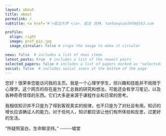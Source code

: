 ```yaml
---
layout: about
title: about
permalink: /
subtitle: <a href='#'>延边大学 </a>. 延吉 吉林. tanhaoyuan3456@163.com

profile:
  align: right
  image: prof_pic.jpg
  image_circular: false # crops the image to make it circular

news: false  # includes a list of news items
latest_posts: true  # includes a list of the newest posts
selected_papers: false # includes a list of papers marked as "selected={true}"
social: false  # includes social icons at the bottom of the page
---
```


您好！很荣幸您能访问我的主页。我是一个心理学学生，但兴趣和技能并不局限于心理学。这个网页的存在是为了汇总我的研究和想法，可能还会有学习笔记，以及各种奇奇怪怪的东西。它们大多是来源于课程作业和日常的思考。

我相信知识并不只是为了得到客观真实的规律，也不只是为了对社会有用。知识的增长应该确证人的能力。对于任何人，知识都应该让他们有所体验和反思，过更好的生活。

“所疑照室白，生命聊坚持。”  ------嘘堂

